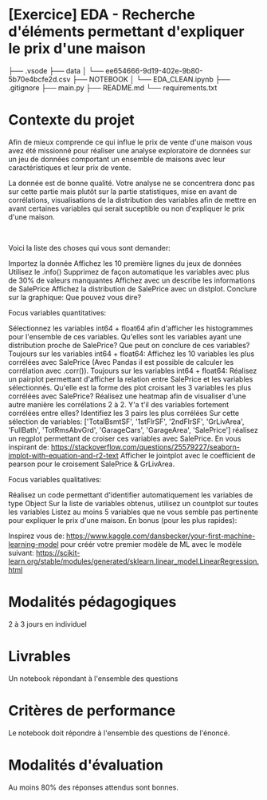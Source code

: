 # [Exercice] EDA - Recherche d'éléments permettant d'expliquer le prix d'une maison

├── .vsode
├── data
│   └── ee654666-9d19-402e-9b80-5b70e4bcfe2d.csv
├── NOTEBOOK
│   └── EDA_CLEAN.ipynb
├── .gitignore
├── main.py
├── README.md
└── requirements.txt



# Contexte du projet

Afin de mieux comprende ce qui influe le prix de vente d'une maison vous avez été missionné pour réaliser une analyse exploratoire de données sur un jeu de données comportant un ensemble de maisons avec leur caractéristiques et leur prix de vente.

La donnée est de bonne qualité. Votre analyse ne se concentrera donc pas sur cette partie mais plutôt sur la partie statistiques, mise en avant de corrélations, visualisations de la distribution des variables afin de mettre en avant certaines variables qui serait suceptible ou non d'expliquer le prix d'une maison.

​

Voici la liste des choses qui vous sont demander:

Importez la donnée
Affichez les 10 première lignes du jeux de données
Utilisez le .info()
Supprimez de façon automatique les variables avec plus de 30% de valeurs manquantes
Affichez avec un describe les informations de SalePrice
Affichez la distribution de SalePrice avec un distplot. Conclure sur la graphique: Que pouvez vous dire?
​

Focus variables quantitatives:

Sélectionnez les variables int64 + float64 afin d'afficher les histogrammes pour l'ensemble de ces variables. Qu'elles sont les variables ayant une distribution proche de SalePrice? Que peut on conclure de ces variables?
Toujours sur les variables int64 + float64: Affichez les 10 variables les plus corrélées avec SalePrice (Avec Pandas il est possible de calculer les corrélation avec .corr()).
Toujours sur les variables int64 + float64: Réalisez un pairplot permettant d'afficher la relation entre SalePrice et les variables sélectionnés. Qu'elle est la forme des plot croisant les 3 variables les plus corrélées avec SalePrice?
Réalisez une heatmap afin de visualiser d'une autre manière les corrélations 2 à 2. Y'a t'il des variables fortement corrélées entre elles? Identifiez les 3 pairs les plus corrélées
Sur cette sélection de variables: ['TotalBsmtSF', '1stFlrSF', '2ndFlrSF', 'GrLivArea', 'FullBath', 'TotRmsAbvGrd', 'GarageCars', 'GarageArea', 'SalePrice'] réalisez un regplot permettant de croiser ces variables avec SalePrice.
En vous inspirant de: https://stackoverflow.com/questions/25579227/seaborn-implot-with-equation-and-r2-text Afficher le jointplot avec le coefficient de pearson pour le croisement SalePrice & GrLivArea.
​

Focus variables qualitatives:

Réalisez un code permettant d'identifier automatiquement les variables de type Object
Sur la liste de variables obtenus, utilisez un countplot sur toutes les variables
Listez au moins 5 variables que ne vous semble pas pertinente pour expliquer le prix d'une maison.
En bonus (pour les plus rapides):

Inspirez vous de: https://www.kaggle.com/dansbecker/your-first-machine-learning-model pour créér votre premier modèle de ML avec le modèle suivant: https://scikit-learn.org/stable/modules/generated/sklearn.linear_model.LinearRegression.html

# Modalités pédagogiques

2 à 3 jours en individuel


# Livrables

Un notebook répondant à l'ensemble des questions

# Critères de performance

Le notebook doit répondre à l'ensemble des questions de l'énoncé.


# Modalités d'évaluation

Au moins 80% des réponses attendus sont bonnes.
